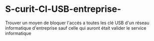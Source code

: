 # S-curit-Cl-USB-entreprise-
Trouver un moyen de bloquer l'accés a toutes les clé USB d'un réseau informatique d'entreprise  sauf celle qui auront était valider le service informatique
